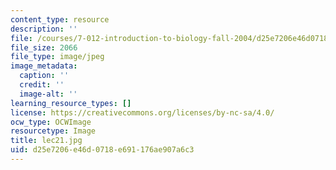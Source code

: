 ```yaml
---
content_type: resource
description: ''
file: /courses/7-012-introduction-to-biology-fall-2004/d25e7206e46d0718e691176ae907a6c3_lec21.jpg
file_size: 2066
file_type: image/jpeg
image_metadata:
  caption: ''
  credit: ''
  image-alt: ''
learning_resource_types: []
license: https://creativecommons.org/licenses/by-nc-sa/4.0/
ocw_type: OCWImage
resourcetype: Image
title: lec21.jpg
uid: d25e7206-e46d-0718-e691-176ae907a6c3
---
```

